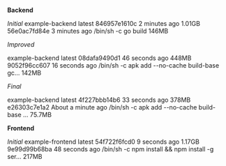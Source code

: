 **Backend**

_Initial_
 example-backend   latest       846957e1610c   2 minutes ago    1.01GB
 56e0ac7fd84e   3 minutes ago   /bin/sh -c go build              146MB 
 
_Improved_

 example-backend   latest       08dafa9490d1   46 seconds ago   448MB
 9052f96cc607   16 seconds ago   /bin/sh -c apk add --no-cache build-base  gc…   142MB  

_Final_

 example-backend   latest       4f227bbb14b6   33 seconds ago   378MB
 e26303c7e1a2   About a minute ago   /bin/sh -c apk add --no-cache build-base    …   75.7MB 

**Frontend**

_Initial_
 example-frontend   latest       54f722f6fcd0   9 seconds ago        1.17GB
 9e99d99b68ba   48 seconds ago       /bin/sh -c npm install && npm install -g ser…   217MB 
  
